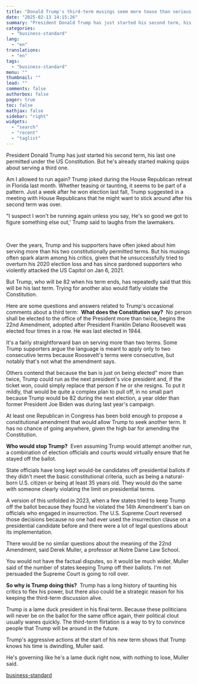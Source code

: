 ```yaml
---
title: "Donald Trump's third-term musings seem more tease than serious pledge"
date: "2025-02-13 14:15:26"
summary: "President Donald Trump has just started his second term, his last one permitted under the US Constitution. But he's already started making quips about serving a third one. Am I allowed to run again? Trump joked during the House Republican retreat in Florida last month. Whether teasing or taunting, it..."
categories:
  - "business-standard"
lang:
  - "en"
translations:
  - "en"
tags:
  - "business-standard"
menu: ""
thumbnail: ""
lead: ""
comments: false
authorbox: false
pager: true
toc: false
mathjax: false
sidebar: "right"
widgets:
  - "search"
  - "recent"
  - "taglist"
---
```


President Donald Trump has just started his second term, his last one permitted under the US Constitution. But he's already started making quips about serving a third one.

Am I allowed to run again? Trump joked during the House Republican retreat in Florida last month. Whether teasing or taunting, it seems to be part of a pattern. Just a week after he won election last fall, Trump suggested in a meeting with House Republicans that he might want to stick around after his second term was over.

"I suspect I won't be running again unless you say, He's so good we got to figure something else out,' Trump said to laughs from the lawmakers.

 

Over the years, Trump and his supporters have often joked about him serving more than his two constitutionally permitted terms. But his musings often spark alarm among his critics, given that he unsuccessfully tried to overturn his 2020 election loss and has since pardoned supporters who violently attacked the US Capitol on Jan 6, 2021.

But Trump, who will be 82 when his term ends, has repeatedly said that this will be his last term. Trying for another also would flatly violate the Constitution.

Here are some questions and answers related to Trump's occasional comments about a third term: 
**What does the Constitution say?** 
No person shall be elected to the office of the President more than twice, begins the 22nd Amendment, adopted after President Franklin Delano Roosevelt was elected four times in a row. He was last elected in 1944.

It's a fairly straightforward ban on serving more than two terms. Some Trump supporters argue the language is meant to apply only to two consecutive terms because Roosevelt's terms were consecutive, but notably that's not what the amendment says.

Others contend that because the ban is just on being elected" more than twice, Trump could run as the next president's vice president and, if the ticket won, could simply replace that person if he or she resigns. To put it mildly, that would be quite a complex plan to pull off, in no small part because Trump would be 82 during the next election, a year older than former President Joe Biden was during last year's campaign.

At least one Republican in Congress has been bold enough to propose a constitutional amendment that would allow Trump to seek another term. It has no chance of going anywhere, given the high bar for amending the Constitution.

**Who would stop Trump?** 
Even assuming Trump would attempt another run, a combination of election officials and courts would virtually ensure that he stayed off the ballot.

State officials have long kept would-be candidates off presidential ballots if they didn't meet the basic constitutional criteria, such as being a natural-born U.S. citizen or being at least 35 years old. They would do the same with someone clearly violating the limit on presidential terms.

A version of this unfolded in 2023, when a few states tried to keep Trump off the ballot because they found he violated the 14th Amendment's ban on officials who engaged in insurrection. The U.S. Supreme Court reversed those decisions because no one had ever used the insurrection clause on a presidential candidate before and there were a lot of legal questions about its implementation.

There would be no similar questions about the meaning of the 22nd Amendment, said Derek Muller, a professor at Notre Dame Law School.

You would not have the factual disputes, so it would be much wider, Muller said of the number of states keeping Trump off their ballots. I'm not persuaded the Supreme Court is going to roll over.

**So why is Trump doing this?** 
Trump has a long history of taunting his critics to flex his power, but there also could be a strategic reason for his keeping the third-term discussion alive.

Trump is a lame duck president in his final term. Because these politicians will never be on the ballot for the same office again, their political clout usually wanes quickly. The third-term flirtation is a way to try to convince people that Trump will be around in the future.

Trump's aggressive actions at the start of his new term shows that Trump knows his time is dwindling, Muller said.

He's governing like he's a lame duck right now, with nothing to lose, Muller said.

[business-standard](https://www.business-standard.com/world-news/donald-trump-s-third-term-musings-seem-more-tease-than-serious-pledge-125021300610_1.html)

